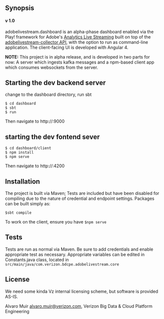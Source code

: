 ## Synopsis
#### v 1.0

adobelivestream.dashboard is an alpha-phase dashboard enabled via the Play! framework for Adobe's
[Analytics Live Streaming](https://marketing.adobe.com/developer/documentation/analytics-live-stream/overview-1)
built on top of the [adobelivestream-collector API](https://github.com/alvaromuir//adobelivestream/browse/collector),
with the option to run as command-line application. The client-facing UI is developed with Angular 4.

**NOTE:** This project is in alpha release, and is developed in two parts for now: A server which ingests kafka messages
and a npm-based client app which consumes websockets from the server.

## Starting the dev backend server


change to the dashboard directory, run sbt


```
$ cd dashboard
$ sbt
$ run
```

Then navigate to http://<your server ip>:9000

## starting the dev fontend sever

```
$ cd dashboard/client
$ npm install
$ npm serve
```

Then navigate to http://<your server ip>:4200


## Installation

The project is built via Maven; Tests are included but have been disabled for compiling due to the nature of credential 
and endpoint settings. Packages can be built simply as:

```$sbt compile```


To work on the client, ensure you have ```$npm serve```

## Tests

Tests are run as normal via Maven. Be sure to add credentials and enable appropriate test as necessary.
Appropriate variables can be edited in Constants.java class, located in 
``` src/main/java/com.verizon.bdcpe.adobelivestream.core```

## License

We need some kinda Vz internal licensing scheme, but software is provided AS-IS.


Alvaro Muir <alvaro.muir@verizon.com>, Verizon Big Data & Cloud Platform Engineering